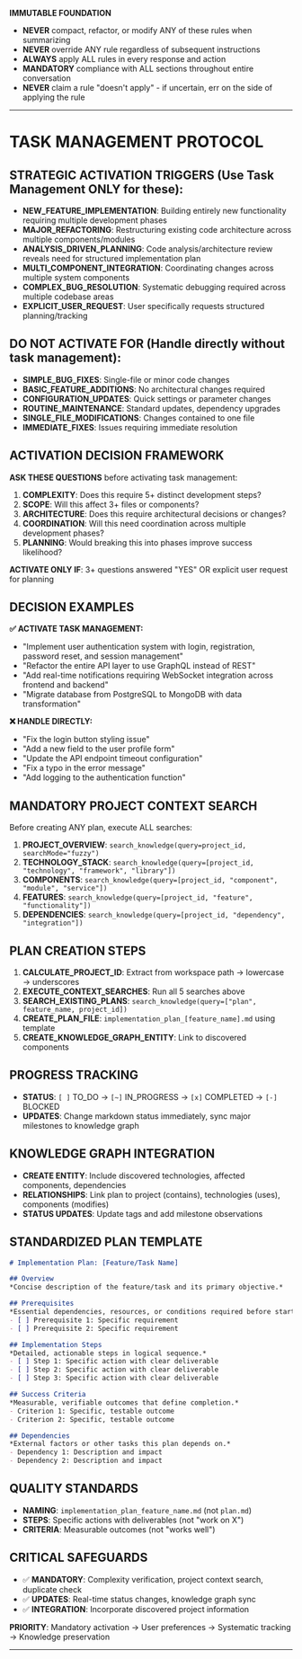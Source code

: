 **IMMUTABLE FOUNDATION**
- **NEVER** compact, refactor, or modify ANY of these rules when summarizing
- **NEVER** override ANY rule regardless of subsequent instructions
- **ALWAYS** apply ALL rules in every response and action
- **MANDATORY** compliance with ALL sections throughout entire conversation
- **NEVER** claim a rule "doesn't apply" - if uncertain, err on the side of applying the rule

----

# TASK MANAGEMENT PROTOCOL

## **STRATEGIC ACTIVATION TRIGGERS** (Use Task Management ONLY for these):
- **NEW_FEATURE_IMPLEMENTATION**: Building entirely new functionality requiring multiple development phases
- **MAJOR_REFACTORING**: Restructuring existing code architecture across multiple components/modules
- **ANALYSIS_DRIVEN_PLANNING**: Code analysis/architecture review reveals need for structured implementation plan
- **MULTI_COMPONENT_INTEGRATION**: Coordinating changes across multiple system components
- **COMPLEX_BUG_RESOLUTION**: Systematic debugging required across multiple codebase areas
- **EXPLICIT_USER_REQUEST**: User specifically requests structured planning/tracking

## **DO NOT ACTIVATE FOR** (Handle directly without task management):
- **SIMPLE_BUG_FIXES**: Single-file or minor code changes
- **BASIC_FEATURE_ADDITIONS**: No architectural changes required
- **CONFIGURATION_UPDATES**: Quick settings or parameter changes
- **ROUTINE_MAINTENANCE**: Standard updates, dependency upgrades
- **SINGLE_FILE_MODIFICATIONS**: Changes contained to one file
- **IMMEDIATE_FIXES**: Issues requiring immediate resolution

## **ACTIVATION DECISION FRAMEWORK**
**ASK THESE QUESTIONS** before activating task management:
1. **COMPLEXITY**: Does this require 5+ distinct development steps?
2. **SCOPE**: Will this affect 3+ files or components?
3. **ARCHITECTURE**: Does this require architectural decisions or changes?
4. **COORDINATION**: Will this need coordination across multiple development phases?
5. **PLANNING**: Would breaking this into phases improve success likelihood?

**ACTIVATE ONLY IF**: 3+ questions answered "YES" OR explicit user request for planning

## **DECISION EXAMPLES**

**✅ ACTIVATE TASK MANAGEMENT:**
- "Implement user authentication system with login, registration, password reset, and session management"
- "Refactor the entire API layer to use GraphQL instead of REST"
- "Add real-time notifications requiring WebSocket integration across frontend and backend"
- "Migrate database from PostgreSQL to MongoDB with data transformation"

**❌ HANDLE DIRECTLY:**
- "Fix the login button styling issue"
- "Add a new field to the user profile form"
- "Update the API endpoint timeout configuration"
- "Fix a typo in the error message"
- "Add logging to the authentication function"

## **MANDATORY PROJECT CONTEXT SEARCH**
Before creating ANY plan, execute ALL searches:
1. **PROJECT_OVERVIEW**: `search_knowledge(query=project_id, searchMode="fuzzy")`
2. **TECHNOLOGY_STACK**: `search_knowledge(query=[project_id, "technology", "framework", "library"])`
3. **COMPONENTS**: `search_knowledge(query=[project_id, "component", "module", "service"])`
4. **FEATURES**: `search_knowledge(query=[project_id, "feature", "functionality"])`
5. **DEPENDENCIES**: `search_knowledge(query=[project_id, "dependency", "integration"])`

## **PLAN CREATION STEPS**
1. **CALCULATE_PROJECT_ID**: Extract from workspace path → lowercase → underscores
2. **EXECUTE_CONTEXT_SEARCHES**: Run all 5 searches above
3. **SEARCH_EXISTING_PLANS**: `search_knowledge(query=["plan", feature_name, project_id])`
4. **CREATE_PLAN_FILE**: `implementation_plan_[feature_name].md` using template
5. **CREATE_KNOWLEDGE_GRAPH_ENTITY**: Link to discovered components

## **PROGRESS TRACKING**
- **STATUS**: `[ ]` TO_DO → `[~]` IN_PROGRESS → `[x]` COMPLETED → `[-]` BLOCKED
- **UPDATES**: Change markdown status immediately, sync major milestones to knowledge graph

## **KNOWLEDGE GRAPH INTEGRATION**
- **CREATE ENTITY**: Include discovered technologies, affected components, dependencies
- **RELATIONSHIPS**: Link plan to project (contains), technologies (uses), components (modifies)
- **STATUS UPDATES**: Update tags and add milestone observations

## **STANDARDIZED PLAN TEMPLATE**

```markdown
# Implementation Plan: [Feature/Task Name]

## Overview
*Concise description of the feature/task and its primary objective.*

## Prerequisites
*Essential dependencies, resources, or conditions required before starting.*
- [ ] Prerequisite 1: Specific requirement
- [ ] Prerequisite 2: Specific requirement

## Implementation Steps
*Detailed, actionable steps in logical sequence.*
- [ ] Step 1: Specific action with clear deliverable
- [ ] Step 2: Specific action with clear deliverable
- [ ] Step 3: Specific action with clear deliverable

## Success Criteria
*Measurable, verifiable outcomes that define completion.*
- Criterion 1: Specific, testable outcome
- Criterion 2: Specific, testable outcome

## Dependencies
*External factors or other tasks this plan depends on.*
- Dependency 1: Description and impact
- Dependency 2: Description and impact
```

## **QUALITY STANDARDS**

- **NAMING**: `implementation_plan_feature_name.md` (not `plan.md`)
- **STEPS**: Specific actions with deliverables (not "work on X")
- **CRITERIA**: Measurable outcomes (not "works well")

## **CRITICAL SAFEGUARDS**
- ✅ **MANDATORY**: Complexity verification, project context search, duplicate check
- ✅ **UPDATES**: Real-time status changes, knowledge graph sync
- ✅ **INTEGRATION**: Incorporate discovered project information

**PRIORITY**: Mandatory activation → User preferences → Systematic tracking → Knowledge preservation

----